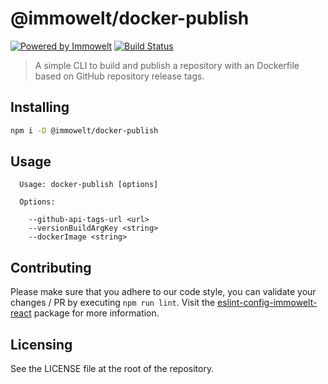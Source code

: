 # @immowelt/docker-publish

[![Powered by Immowelt](https://img.shields.io/badge/powered%20by-immowelt-yellow.svg?colorB=ffb200)](https://stackshare.io/immowelt-group/)
[![Build Status](https://travis-ci.org/ImmoweltGroup/docker-publish.svg?branch=master)](https://travis-ci.org/ImmoweltGroup/docker-publish)

> A simple CLI to build and publish a repository with an Dockerfile based on GitHub repository release tags.

## Installing
```sh
npm i -D @immowelt/docker-publish
```

## Usage
```
  Usage: docker-publish [options]

  Options:

    --github-api-tags-url <url>
    --versionBuildArgKey <string>
    --dockerImage <string>
```

## Contributing
Please make sure that you adhere to our code style, you can validate your changes / PR by executing `npm run lint`.
Visit the [eslint-config-immowelt-react](https://github.com/ImmoweltHH/eslint-config-immowelt-react) package for more information.

## Licensing
See the LICENSE file at the root of the repository.
